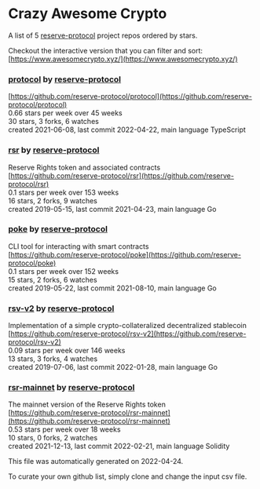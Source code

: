 # Crazy Awesome Crypto
A list of 5 [reserve-protocol](https://github.com/reserve-protocol) project repos ordered by stars.  

Checkout the interactive version that you can filter and sort: 
[https://www.awesomecrypto.xyz/](https://www.awesomecrypto.xyz/)  


### [protocol](https://github.com/reserve-protocol/protocol) by [reserve-protocol](https://github.com/reserve-protocol)  
  
[https://github.com/reserve-protocol/protocol](https://github.com/reserve-protocol/protocol)  
0.66 stars per week over 45 weeks  
30 stars, 3 forks, 6 watches  
created 2021-06-08, last commit 2022-04-22, main language TypeScript  


### [rsr](https://github.com/reserve-protocol/rsr) by [reserve-protocol](https://github.com/reserve-protocol)  
Reserve Rights token and associated contracts  
[https://github.com/reserve-protocol/rsr](https://github.com/reserve-protocol/rsr)  
0.1 stars per week over 153 weeks  
16 stars, 2 forks, 9 watches  
created 2019-05-15, last commit 2021-04-23, main language Go  


### [poke](https://github.com/reserve-protocol/poke) by [reserve-protocol](https://github.com/reserve-protocol)  
CLI tool for interacting with smart contracts  
[https://github.com/reserve-protocol/poke](https://github.com/reserve-protocol/poke)  
0.1 stars per week over 152 weeks  
15 stars, 2 forks, 6 watches  
created 2019-05-22, last commit 2021-08-10, main language Go  


### [rsv-v2](https://github.com/reserve-protocol/rsv-v2) by [reserve-protocol](https://github.com/reserve-protocol)  
Implementation of a simple crypto-collateralized decentralized stablecoin  
[https://github.com/reserve-protocol/rsv-v2](https://github.com/reserve-protocol/rsv-v2)  
0.09 stars per week over 146 weeks  
13 stars, 3 forks, 4 watches  
created 2019-07-06, last commit 2022-01-28, main language Go  


### [rsr-mainnet](https://github.com/reserve-protocol/rsr-mainnet) by [reserve-protocol](https://github.com/reserve-protocol)  
The mainnet version of the Reserve Rights token  
[https://github.com/reserve-protocol/rsr-mainnet](https://github.com/reserve-protocol/rsr-mainnet)  
0.53 stars per week over 18 weeks  
10 stars, 0 forks, 2 watches  
created 2021-12-13, last commit 2022-02-21, main language Solidity  


This file was automatically generated on 2022-04-24.  

To curate your own github list, simply clone and change the input csv file.  